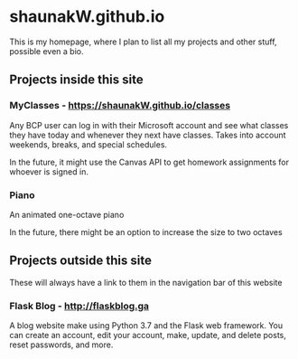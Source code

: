 # shaunakW.github.io
This is my homepage, where I plan to list all my projects and other stuff, possible even a bio.

## Projects inside this site

### MyClasses - https://shaunakW.github.io/classes
Any BCP user can log in with their Microsoft account and see what classes they have today and whenever they next have classes.
Takes into account weekends, breaks, and special schedules.

In the future, it might use the Canvas API to get homework assignments for whoever is signed in.

### Piano
An animated one-octave piano

In the future, there might be an option to increase the size to two octaves

## Projects outside this site
These will always have a link to them in the navigation bar of this website

### Flask Blog - http://flaskblog.ga
A blog website make using Python 3.7 and the Flask web framework.
You can create an account, edit your account, make, update, and delete posts, reset passwords, and more.
